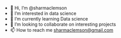 - 👋 Hi, I’m @sharmaclemson
- 👀 I’m interested in data science
- 🌱 I’m currently learning Data science
- 💞️ I’m looking to collaborate on interesting projects
- 📫 How to reach me sharmaclemson@gmail.com

<!---
sharmaclemson/sharmaclemson is a ✨ special ✨ repository because its `README.md` (this file) appears on your GitHub profile.
You can click the Preview link to take a look at your changes.
--->
